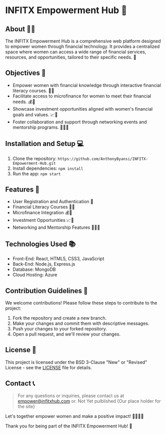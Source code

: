 # INFITX Empowerment Hub 🚀

## About 👩‍💼

The INFITX Empowerment Hub is a comprehensive web platform designed to empower women through financial technology. It provides a centralized space where women can access a wide range of financial services, resources, and opportunities, tailored to their specific needs. 🌟

## Objectives 🎯

- Empower women with financial knowledge through interactive financial literacy courses. 💼💡
- Facilitate access to microfinance for women to meet their financial needs. 💰💪
- Showcase investment opportunities aligned with women's financial goals and values. 📈🌱
- Foster collaboration and support through networking events and mentorship programs. 🤝👩‍🏫

## Installation and Setup 💻

1. Clone the repository: `https://github.com/AnthonyByansi/INFITX-Empowerment-Hub.git`
2. Install dependencies: `npm install`
3. Run the app: `npm start`

## Features 🚀

- User Registration and Authentication 🔐
- Financial Literacy Courses 💼💡
- Microfinance Integration 💰💪
- Investment Opportunities 📈🌱
- Networking and Mentorship Features 🤝👩‍🏫

## Technologies Used 📚

- Front-End: React, HTML5, CSS3, JavaScript
- Back-End: Node.js, Express.js
- Database: MongoDB
- Cloud Hosting: Azure

## Contribution Guidelines 📝

We welcome contributions! Please follow these steps to contribute to the project:

1. Fork the repository and create a new branch.
2. Make your changes and commit them with descriptive messages.
3. Push your changes to your forked repository.
4. Open a pull request, and we'll review your changes.

## License 📃

This project is licensed under the BSD 3-Clause "New" or "Revised" License - see the [LICENSE](./LICENSE) file for details.

## Contact 📞

> For any questions or inquiries, please contact us at empower@infitxhub.com or.
> Not Yet pulblished {Our place holder for the site}

Let's together empower women and make a positive impact! 🌟💪👩‍💼

Thank you for being part of the INFITX Empowerment Hub! 🎉

